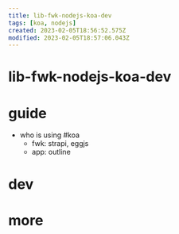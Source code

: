 ```yaml
---
title: lib-fwk-nodejs-koa-dev
tags: [koa, nodejs]
created: 2023-02-05T18:56:52.575Z
modified: 2023-02-05T18:57:06.043Z
---
```


# lib-fwk-nodejs-koa-dev

# guide

- who is using #koa
  - fwk: strapi, eggjs
  - app: outline
# dev

# more
